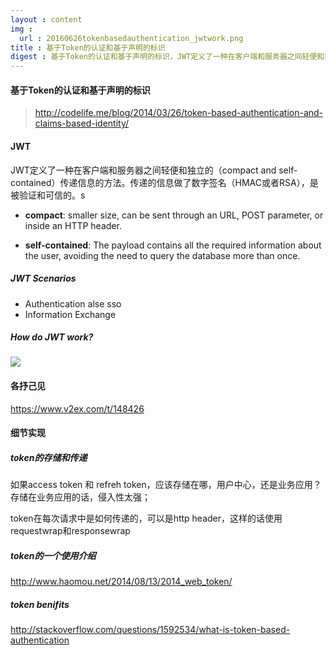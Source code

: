 ```yaml
---
layout : content
img :
  url : 20160626tokenbasedauthentication_jwtwork.png
title : 基于Token的认证和基于声明的标识
digest : 基于Token的认证和基于声明的标识，JWT定义了一种在客户端和服务器之间轻便和独立的（compact and self-contained）传递信息的方法。
---
```


#### 基于Token的认证和基于声明的标识

> http://codelife.me/blog/2014/03/26/token-based-authentication-and-claims-based-identity/

#### JWT
JWT定义了一种在客户端和服务器之间轻便和独立的（compact and self-contained）传递信息的方法。传递的信息做了数字签名（HMAC或者RSA），是被验证和可信的。s

- **compact**: smaller size, can be sent through an URL, POST parameter, or inside an HTTP header.

- **self-contained**: The payload contains all the required information about the user, avoiding the need to query the database more than once.

##### JWT Scenarios
- Authentication
alse sso
- Information Exchange

##### How do JWT work?
![](index_files/jwtwork.png)

#### 各抒己见
https://www.v2ex.com/t/148426

#### 细节实现

##### token的存储和传递
如果access token 和 refreh token，应该存储在哪，用户中心，还是业务应用？
存储在业务应用的话，侵入性太强；

token在每次请求中是如何传递的，可以是http header，这样的话使用requestwrap和responsewrap

##### token的一个使用介绍
http://www.haomou.net/2014/08/13/2014_web_token/

##### token benifits
http://stackoverflow.com/questions/1592534/what-is-token-based-authentication



